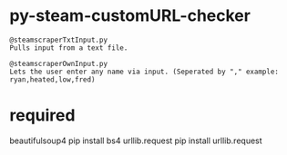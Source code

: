 # py-steam-customURL-checker

    @steamscraperTxtInput.py
    Pulls input from a text file.

    @steamscraperOwnInput.py
    Lets the user enter any name via input. (Seperated by "," example: ryan,heated,low,fred)

# required
  beautifulsoup4
    pip install bs4
  urllib.request
    pip install urllib.request
